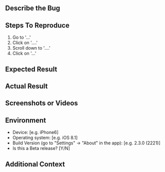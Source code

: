 <!-- Comment:
Please do not submit feature requests. The [Community Forums][1] has a
section for submitting, voting for, and discussing product feature requests.
[1]: https://community.bitwarden.com
-->

## Describe the Bug

<!-- Comment:
A clear and concise description of what the bug is.
-->

## Steps To Reproduce

<!-- Comment:
How can we reproduce the behavior:
-->

1. Go to '...'
2. Click on '....'
3. Scroll down to '....'
4. Click on '...'

## Expected Result

<!-- Comment:
A clear and concise description of what you expected to happen.
-->

## Actual Result

<!-- Comment:
A clear and concise description of what is happening.
-->

## Screenshots or Videos

<!-- Comment:
If applicable, add screenshots and/or a short video to help explain your problem.
-->

## Environment

- Device: [e.g. iPhone6]
- Operating system: [e.g. iOS 8.1]
- Build Version (go to "Settings" → "About" in the app): [e.g. 2.3.0 (2221)]
- Is this a Beta release? [Y/N]

## Additional Context

<!-- Comment:
Add any other context about the problem here.
-->
